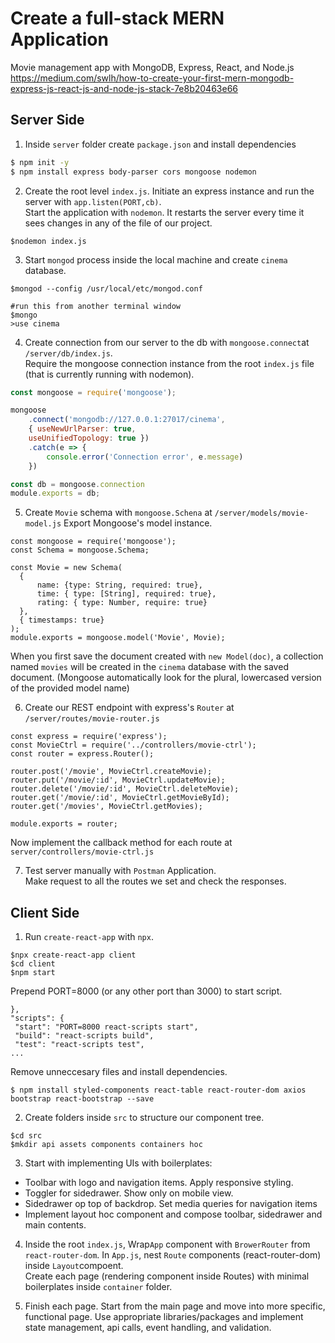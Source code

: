 # Create a full-stack MERN Application
Movie management app with MongoDB, Express, React, and Node.js  
https://medium.com/swlh/how-to-create-your-first-mern-mongodb-express-js-react-js-and-node-js-stack-7e8b20463e66  

## Server Side

1. Inside `server` folder create `package.json` and install dependencies
```bash
$ npm init -y
$ npm install express body-parser cors mongoose nodemon
```
2. Create the root level `index.js`. Initiate an express instance and run the server with `app.listen(PORT,cb)`.  
  Start the application with `nodemon`. It restarts the server every time it sees changes in any of the file of our project.
```
$nodemon index.js
```

3. Start `mongod` process inside the local machine and create `cinema` database.
```
$mongod --config /usr/local/etc/mongod.conf

#run this from another terminal window
$mongo
>use cinema
```

4. Create connection from our server to the db with `mongoose.connect`at `/server/db/index.js`.  
  Require the mongoose connection instance from the root `index.js` file (that is currently running with nodemon).
```js
const mongoose = require('mongoose');

mongoose
    .connect('mongodb://127.0.0.1:27017/cinema', 
    { useNewUrlParser: true,
    useUnifiedTopology: true })
    .catch(e => {
        console.error('Connection error', e.message)
    })

const db = mongoose.connection
module.exports = db;
```
5. Create `Movie` schema with `mongoose.Schena` at `/server/models/movie-model.js`
  Export Mongoose's model instance. 
  ```node
  const mongoose = require('mongoose');
const Schema = mongoose.Schema;

const Movie = new Schema(
    {
        name: {type: String, required: true},
        time: { type: [String], required: true},
        rating: { type: Number, require: true}
    },
    { timestamps: true}
);
module.exports = mongoose.model('Movie', Movie);
```
  When you first save the document created with `new Model(doc)`, a collection named `movies` will be created in the `cinema` database with the saved document. (Mongoose automatically look for the plural, lowercased version of the provided model name)

6. Create our REST endpoint with express's `Router` at `/server/routes/movie-router.js`
  ```node
  const express = require('express');
const MovieCtrl = require('../controllers/movie-ctrl');
const router = express.Router();

router.post('/movie', MovieCtrl.createMovie);
router.put('/movie/:id', MovieCtrl.updateMovie);
router.delete('/movie/:id', MovieCtrl.deleteMovie);
router.get('/movie/:id', MovieCtrl.getMovieById);
router.get('/movies', MovieCtrl.getMovies);

module.exports = router;
```
  Now implement the callback method for each route at `server/controllers/movie-ctrl.js`
  
7. Test server manually with `Postman` Application.  
  Make request to all the routes we set and check the responses.
  
## Client Side

1. Run `create-react-app` with `npx`.  
```
$npx create-react-app client
$cd client
$npm start
```
   Prepend PORT=8000 (or any other port than 3000) to start script.
   ```
},
  "scripts": {
    "start": "PORT=8000 react-scripts start",
    "build": "react-scripts build",
    "test": "react-scripts test",
...
```
  Remove unneccesary files and install dependencies.
  ```
  $ npm install styled-components react-table react-router-dom axios bootstrap react-bootstrap --save
  ```
2. Create folders inside `src` to structure our component tree.
  ```
  $cd src
  $mkdir api assets components containers hoc
  ```
3. Start with implementing UIs with boilerplates:
  - Toolbar with logo and navigation items. Apply responsive styling.
  - Toggler for sidedrawer. Show only on mobile view.
  - Sidedrawer op top of backdrop. Set media queries for navigation items
  - Implement layout hoc component and compose toolbar, sidedrawer and main contents.
4. Inside the root `index.js`, Wrap`App` component with `BrowerRouter` from `react-router-dom`. In `App.js`, nest `Route` components (react-router-dom) inside `Layout`compoent.  
  Create each page (rendering component inside Routes) with minimal boilerplates inside `container` folder.
  
5. Finish each page. Start from the main page and move into more specific, functional page.
  Use appropriate libraries/packages and implement state management, api calls, event handling, and validation. 
